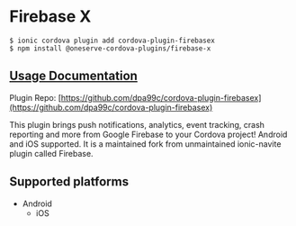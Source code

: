 # Firebase X

```
$ ionic cordova plugin add cordova-plugin-firebasex
$ npm install @oneserve-cordova-plugins/firebase-x
```

## [Usage Documentation](https://oneserve.gitbook.io/oneserve-cordova-plugins/plugins/firebase-x/)

Plugin Repo: [https://github.com/dpa99c/cordova-plugin-firebasex](https://github.com/dpa99c/cordova-plugin-firebasex)

This plugin brings push notifications, analytics, event tracking, crash reporting and more from Google Firebase to your Cordova project! Android and iOS supported.
It is a maintained fork from unmaintained ionic-navite plugin called Firebase.

## Supported platforms

- Android
  - iOS
  



